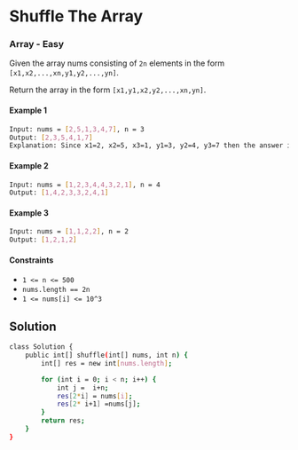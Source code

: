 # Shuffle The Array

### Array - Easy

Given the array nums consisting of `2n` elements in the form `[x1,x2,...,xn,y1,y2,...,yn]`.

Return the array in the form `[x1,y1,x2,y2,...,xn,yn]`.

#### Example 1

```sh
Input: nums = [2,5,1,3,4,7], n = 3
Output: [2,3,5,4,1,7]
Explanation: Since x1=2, x2=5, x3=1, y1=3, y2=4, y3=7 then the answer is [2,3,5,4,1,7].
```

#### Example 2

```sh
Input: nums = [1,2,3,4,4,3,2,1], n = 4
Output: [1,4,2,3,3,2,4,1]
```

#### Example 3

```sh
Input: nums = [1,1,2,2], n = 2
Output: [1,2,1,2]
```

#### Constraints

- `1 <= n <= 500`
- `nums.length == 2n`
- `1 <= nums[i] <= 10^3`

## Solution

```sh
class Solution {
    public int[] shuffle(int[] nums, int n) {
        int[] res = new int[nums.length];

        for (int i = 0; i < n; i++) {
            int j =  i+n;
            res[2*i] = nums[i];
            res[2* i+1] =nums[j];
        }
        return res;
    }
}
```
